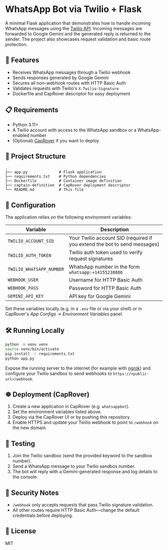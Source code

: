 # WhatsApp Bot via Twilio + Flask

A minimal Flask application that demonstrates how to handle incoming WhatsApp
messages using the [Twilio API](https://www.twilio.com/whatsapp).
Incoming messages are forwarded to Google Gemini and the generated reply is
returned to the sender. The project also showcases request validation and basic
route protection.

## 🚀 Features
- Receives WhatsApp messages through a Twilio webhook
- Sends responses generated by Google Gemini
- Secures all non-webhook routes with HTTP Basic Auth
- Validates requests with Twilio's `X-Twilio-Signature`
- Dockerfile and CapRover descriptor for easy deployment

## 📋 Requirements
- Python 3.11+
- A Twilio account with access to the WhatsApp sandbox or a WhatsApp-enabled number
- (Optional) [CapRover](https://caprover.com/) if you want to deploy

## 📁 Project Structure
```
.
├── app.py              # Flask application
├── requirements.txt    # Python dependencies
├── Dockerfile          # Container image definition
├── captain-definition  # CapRover deployment descriptor
└── README.md           # This file
```

## 🔧 Configuration
The application relies on the following environment variables:

| Variable | Description |
|----------|-------------|
| `TWILIO_ACCOUNT_SID` | Your Twilio account SID (required if you extend the bot to send messages) |
| `TWILIO_AUTH_TOKEN` | Twilio auth token used to verify request signatures |
| `TWILIO_WHATSAPP_NUMBER` | WhatsApp number in the form `whatsapp:+14155238886` |
| `WEBHOOK_USER` | Username for HTTP Basic Auth |
| `WEBHOOK_PASS` | Password for HTTP Basic Auth |
| `GEMINI_API_KEY` | API key for Google Gemini |

Set these variables locally (e.g. in a `.env` file or via your shell) or in
CapRover's *App Configs → Environment Variables* panel.

## 🛠️ Running Locally
```bash
python -m venv venv
source venv/bin/activate
pip install -r requirements.txt
python app.py
```
Expose the running server to the internet (for example with
[ngrok](https://ngrok.com/)) and configure your Twilio sandbox to send webhooks
to `https://<public-url>/webhook`.

## ☸️ Deployment (CapRover)
1. Create a new application in CapRover (e.g. `whatsappbot`).
2. Set the environment variables listed above.
3. Deploy via the CapRover UI or by pushing this repository.
4. Enable HTTPS and update your Twilio webhook to point to `/webhook` on the new domain.

## 🧪 Testing
1. Join the Twilio sandbox (send the provided keyword to the sandbox number).
2. Send a WhatsApp message to your Twilio sandbox number.
3. The bot will reply with a Gemini-generated response and log details to the console.

## 🔐 Security Notes
- `/webhook` only accepts requests that pass Twilio signature validation.
- All other routes require HTTP Basic Auth—change the default credentials before deploying.

## 📝 License
MIT
